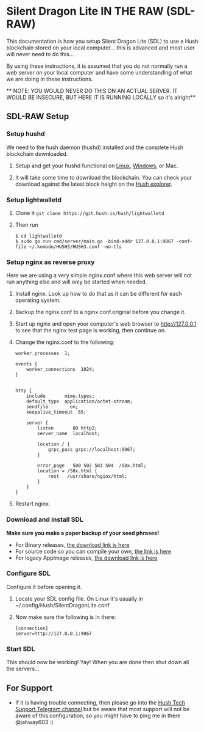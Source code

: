 # Silent Dragon Lite IN THE RAW (SDL-RAW)

This documentation is how you setup Silent Dragon Lite (SDL) to use a Hush blockchain stored on your local computer... this is advanced and most user will never need to do this...

By using these instructions, it is assumed that you do not normally run a web server on your local computer and have some understanding of what we are doing in these instructions.

** NOTE: YOU WOULD NEVER DO THIS ON AN ACTUAL SERVER. IT WOULD BE INSECURE, BUT HERE IT IS RUNNING LOCALLY so it's alright** 

## SDL-RAW Setup

### Setup hushd

We need to the hush daemon (hushd) installed and the complete Hush blockchain downloaded.

1. Setup and get your hushd functional on [Linux](hushd-desktop-linux.md), [Windows](hushd-desktop-windows.md), or Mac.

1. It will take some time to download the blockchain. You can check your download against the latest block height on the [Hush explorer](https://explorer.hush.is/).

### Setup lightwalletd

1. Clone it ```git clone https://git.hush.is/hush/lightwalletd```

1. Then run

	```
	$ cd lightwalletd
	$ sudo go run cmd/server/main.go -bind-addr 127.0.0.1:9067 -conf-file ~/.komodo/HUSH3/HUSH3.conf -no-tls
	```

### Setup nginx as reverse proxy

Here we are using a very simple nginx.conf where this web server will not run anything else and will only be started when needed.

1. Install nginx. Look up how to do that as it can be different for each operating system.

1. Backup the nginx.conf to a nginx.conf.original before you change it.

1. Start up nginx and open your computer's web browser to http://127.0.0.1 to see that the nginx test page is working, then continue on.

1. Change the nginx.conf to the following:

	```
	worker_processes  1;

	events {
    	worker_connections  1024;
	}


	http {
    	include       mime.types;
    	default_type  application/octet-stream;
    	sendfile        on;
    	keepalive_timeout  65;
    	
		server {
        	listen       80 http2;
	        server_name  localhost;

        	location / {
    	   		grpc_pass grpc://localhost:9067;
	    	}

	        error_page   500 502 503 504  /50x.html;
    	    location = /50x.html {
        	    root   /usr/share/nginx/html;
        	}
    	}
	}
	```

1. Restart nginx.

### Download and install SDL

**Make sure you make a paper backup of your seed phrases!**

- For Binary releases, [the download link is here](https://git.hush.is/hush/SilentDragonLite/releases)
- For source code so you can compile your own, [the link is here](https://git.hush.is/hush/SilentDragonLite/src/branch/master/README.md)
- For legacy AppImage releases, [the download link is here](https://github.com/MyHush/SilentDragonLite/releases)

### Configure SDL

Configure it before opening it.

1. Locate your SDL config file. On Linux it's usually in ~/.config/Hush/SilentDragonLite.conf

1. Now make sure the following is in there:

	```
	[connection]
	server=http://127.0.0.1:9067
	```

### Start SDL 

This should now be working! Yay! When you are done then shut down all the servers...

## For Support

- If it is having trouble connecting, then please go into the [Hush Tech Support Telegram channel](https://t.me/hush8support) but be aware that most support will not be aware of this configuration, so you might have to ping me in there @jahway603 :)

